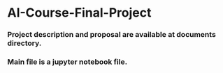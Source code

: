 # AI-Course-Final-Project

### Project description and proposal are available at documents directory.
### Main file is a jupyter notebook file.
